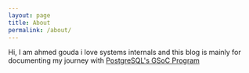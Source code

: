 ```yaml
---
layout: page
title: About
permalink: /about/
---
```


Hi, I am ahmed gouda i love systems internals and this blog is mainly for documenting my journey with [PostgreSQL's GSoC Program](https://summerofcode.withgoogle.com/programs/2025/projects/4Be9mT3p)
